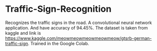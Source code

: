 # Traffic-Sign-Recognition
 Recognizes the traffic signs in the road. 
 A convolutional neural network application. 
 And have accuracy of 94.45%. 
 The dataset is taken from kaggle and link is https://www.kaggle.com/meowmeowmeowmeowmeow/gtsrb-german-traffic-sign.
 Trained in the Google Colab.
